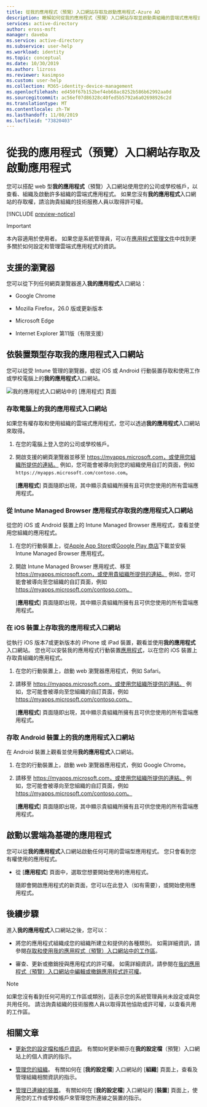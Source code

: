 ```yaml
---
title: 從我的應用程式（預覽）入口網站存取及啟動應用程式-Azure AD
description: 瞭解如何從我的應用程式（預覽）入口網站存取並啟動貴組織的雲端式應用程式。
services: active-directory
author: eross-msft
manager: daveba
ms.service: active-directory
ms.subservice: user-help
ms.workload: identity
ms.topic: conceptual
ms.date: 10/30/2019
ms.author: lizross
ms.reviewer: kasimpso
ms.custom: user-help
ms.collection: M365-identity-device-management
ms.openlocfilehash: ed450f67b152bef4eb68ac8252b586b62992aa0d
ms.sourcegitcommit: ac56ef07d86328c40fed5b5792a6a02698926c2d
ms.translationtype: MT
ms.contentlocale: zh-TW
ms.lasthandoff: 11/08/2019
ms.locfileid: "73820403"
---
```

# <a name="access-and-start-apps-from-the-my-apps-preview-portal"></a>從我的應用程式（預覽）入口網站存取及啟動應用程式

您可以搭配 web 型**我的應用程式**（預覽）入口網站使用您的公司或學校帳戶，以查看、組織及啟動許多組織的雲端式應用程式。 如果您沒有**我的應用程式**入口網站的存取權，請洽詢貴組織的技術服務人員以取得許可權。

[!INCLUDE [preview-notice](../../../includes/active-directory-end-user-my-apps-and-workspaces.md)]

>[!Important]
>本內容適用於使用者。 如果您是系統管理員，可以在[應用程式管理文件](https://docs.microsoft.com/azure/active-directory/manage-apps/access-panel-workspaces)中找到更多關於如何設定和管理雲端式應用程式的資訊。

## <a name="supported-browsers"></a>支援的瀏覽器

您可以從下列任何網頁瀏覽器進入**我的應用程式**入口網站：

- Google Chrome

- Mozilla Firefox，26.0 版或更新版本

- Microsoft Edge

- Internet Explorer 第11版（有限支援）

## <a name="access-the-my-apps-portal-by-device-type"></a>依裝置類型存取我的應用程式入口網站

您可以從受 Intune 管理的瀏覽器，或從 iOS 或 Android 行動裝置存取和使用工作或學校電腦上的**我的應用程式**入口網站。

![我的應用程式入口網站中的 [應用程式] 頁面](media/my-apps-portal-preview/my-apps-portal-preview.png)

### <a name="access-the-my-apps-portal-on-a-computer"></a>存取電腦上的我的應用程式入口網站

如果您有權存取和使用組織的雲端式應用程式，您可以透過**我的應用程式**入口網站來取得。

1. 在您的電腦上登入您的公司或學校帳戶。

2. 開啟支援的網頁瀏覽器並移至 https://myapps.microsoft.com，或使用您組織所提供的連結。 例如，您可能會被導向到您的組織使用自訂的頁面，例如 `https://myapps.microsoft.com/contoso.com`。

    [**應用程式**] 頁面隨即出現，其中顯示貴組織所擁有且可供您使用的所有雲端應用程式。

### <a name="access-the-my-apps-portal-from-the-intune-managed-browser-app"></a>從 Intune Managed Browser 應用程式存取我的應用程式入口網站

從您的 iOS 或 Android 裝置上的 Intune Managed Browser 應用程式，查看並使用您組織的應用程式。

1. 在您的行動裝置上，從[Apple App Store](https://itunes.apple.com/us/app/microsoft-intune-managed-browser/id943264951?mt=8)或[Google Play 商店](https://play.google.com/store/apps/details?id=com.microsoft.intune.mam.managedbrowser)下載並安裝 Intune Managed Browser 應用程式。

2. 開啟 Intune Managed Browser 應用程式、移至 https://myapps.microsoft.com，或使用貴組織所提供的連結。 例如，您可能會被導向至您組織的自訂頁面，例如 https://myapps.microsoft.com/contoso.com。

    [**應用程式**] 頁面隨即出現，其中顯示貴組織所擁有且可供您使用的所有雲端應用程式。

### <a name="access-the-my-apps-portal-on-an-ios-device"></a>在 iOS 裝置上存取我的應用程式入口網站

從執行 iOS 版本7或更新版本的 iPhone 或 iPad 裝置，觀看並使用**我的應用程式**入口網站。 您也可以安裝我的應用程式行動裝置[應用程式](https://itunes.apple.com/us/app/my-apps-azure-active-directory/id824048653?mt=8)，以在您的 iOS 裝置上存取貴組織的應用程式。

1. 在您的行動裝置上，啟動 web 瀏覽器應用程式，例如 Safari。

2. 請移至 https://myapps.microsoft.com，或使用您組織所提供的連結。 例如，您可能會被導向至您組織的自訂頁面，例如 https://myapps.microsoft.com/contoso.com。

    [**應用程式**] 頁面隨即出現，其中顯示貴組織所擁有且可供您使用的所有雲端應用程式。

### <a name="access-the-my-apps-portal-on-an-android-device"></a>存取 Android 裝置上的我的應用程式入口網站

在 Android 裝置上觀看並使用**我的應用程式**入口網站。

1. 在您的行動裝置上，啟動 web 瀏覽器應用程式，例如 Google Chrome。

2. 請移至 https://myapps.microsoft.com，或使用您組織所提供的連結。 例如，您可能會被導向至您組織的自訂頁面，例如 https://myapps.microsoft.com/contoso.com。

    [**應用程式**] 頁面隨即出現，其中顯示貴組織所擁有且可供您使用的所有雲端應用程式。

## <a name="start-a-cloud-based-app"></a>啟動以雲端為基礎的應用程式

您可以從**我的應用程式**入口網站啟動任何可用的雲端型應用程式。 您只會看到您有權使用的應用程式。

- 從 [**應用程式**] 頁面中，選取您想要開始使用的應用程式。

    隨即會開啟應用程式的新頁面，您可以在此登入（如有需要），或開始使用應用程式。

## <a name="next-steps"></a>後續步驟

進入**我的應用程式**入口網站之後，您可以：

- 將您的應用程式組織成您的組織所建立和提供的各種類別。 如需詳細資訊，請參閱[存取和使用我的應用程式（預覽）入口網站中的工作區](my-applications-portal-workspaces.md)。

- 審查、更新或撤銷授與應用程式的許可權。 如需詳細資訊，請參閱在[我的應用程式（預覽）入口網站中編輯或撤銷應用程式許可權](my-applications-portal-permissions-saved-accounts.md)。

>[!Note]
>如果您沒有看到任何可用的工作區或類別，這表示您的系統管理員尚未設定或與您共用任何。 請洽詢貴組織的技術服務人員以取得其他協助或許可權，以查看共用的工作區。

## <a name="related-articles"></a>相關文章

- [更新您的設定檔和帳戶資訊](my-account-portal-overview.md)。 有關如何更新顯示在**我的設定檔**（預覽）入口網站上的個人資訊的指示。

- [管理您的組織](my-account-portal-organizations-page.md)。 有關如何在 [**我的設定檔**] 入口網站的 [**組織**] 頁面上，查看及管理組織相關資訊的指示。

- [管理已連線的裝置](my-account-portal-devices-page.md)。 有關如何在 [**我的設定檔**] 入口網站的 [**裝置**] 頁面上，使用您的工作或學校帳戶來管理您所連線之裝置的指示。
